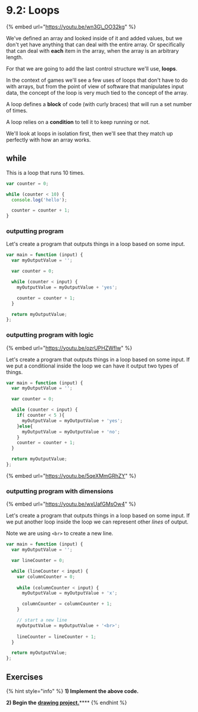 # 9.2: Loops

{% embed url="https://youtu.be/wn3G\_OO32kg" %}

We've defined an array and looked inside of it and added values, but we don't yet have anything that can deal with the entire array. Or specifically that can deal with **each** item in the array, when the array is an arbitrary length.

For that we are going to add the last control structure we'll use, **loops**.

In the context of games we'll see a few uses of loops that don't have to do with arrays, but from the point of view of software that manipulates input data, the concept of the loop is very much tied to the concept of the array.

A loop defines a **block** of code \(with curly braces\) that will run a set number of times.

A loop relies on a **condition** to tell it to keep running or not.

We'll look at loops in isolation first, then we'll see that they match up perfectly with how an array works.

## while

This is a loop that runs 10 times.

```javascript
var counter = 0;

while (counter < 10) {
  console.log('hello');

  counter = counter + 1;
}
```

### outputting program

Let's create a program that outputs things in a loop based on some input.

```javascript
var main = function (input) {
  var myOutputValue = '';

  var counter = 0;

  while (counter < input) {
    myOutputValue = myOutputValue + 'yes';

    counter = counter + 1;
  }

  return myOutputValue;
};
```

### outputting program with logic

{% embed url="https://youtu.be/ozrUPHZWfIw" %}

Let's create a program that outputs things in a loop based on some input. If we put a conditional inside the loop we can have it output two types of things.

```javascript
var main = function (input) {
  var myOutputValue = '';

  var counter = 0;

  while (counter < input) {
    if( counter < 5 ){
      myOutputValue = myOutputValue + 'yes';
    }else{
      myOutputValue = myOutputValue + 'no';
    }
    counter = counter + 1;
  }

  return myOutputValue;
};
```

{% embed url="https://youtu.be/5qeXMmGRhZY" %}

### outputting program with dimensions

{% embed url="https://youtu.be/wxUafGMsOw4" %}

Let's create a program that outputs things in a loop based on some input. If we put another loop inside the loop we can represent other _lines_ of output.

Note we are using `<br>` to create a new line.

```javascript
var main = function (input) {
  var myOutputValue = '';

  var lineCounter = 0;

  while (lineCounter < input) {
    var columnCounter = 0;
  
    while (columnCounter < input) {
      myOutputValue = myOutputValue + 'x';

      columnCounter = columnCounter + 1;
    }

    // start a new line
    myOutputValue = myOutputValue + '<br>';
  
    lineCounter = lineCounter + 1;
  }

  return myOutputValue;
};
```

## Exercises

{% hint style="info" %}
**1\) Implement the above code.**

**2\) Begin the** [**drawing project.**](../projects/project-2-drawing-game.md)\*\*\*\*
{% endhint %}



